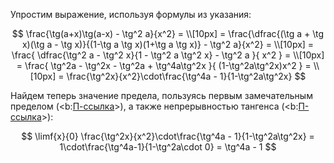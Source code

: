Упростим выражение, используя формулы из указания:

$$ \frac{\tg(a+x)\tg(a-x) - \tg^2 a}{x^2} = \\[10px] = \frac{\dfrac{(\tg a + \tg x)(\tg a - \tg x)}{(1-\tg a \tg x)(1+\tg a \tg x)} - \tg^2 a}{x^2} = \\[10px] = \frac{ \dfrac{\tg^2 a - \tg^2 x}{1 - \tg^2 a \tg^2 x} - \tg^2 a }{ x^2 } = \\[10px] = \frac{ \tg^2a - \tg^2x - \tg^2a + \tg^4a\tg^2x }{ (1-\tg^2a\tg^2x)x^2 } = \\[10px] = \frac{\tg^2x}{x^2}\cdot\frac{\tg^4a - 1}{1-\tg^2a\tg^2x} $$

Найдем теперь значение предела, пользуясь первым замечательным пределом (<b:[П-ссылка](advanced/proto/f-lim/first-wonderful)>), а также непрерывностью тангенса (<b:[П-ссылка](advanced/proto/f-continuity/trigonom)>):

$$ \limf{x}{0} \frac{\tg^2x}{x^2}\cdot\frac{\tg^4a - 1}{1-\tg^2a\tg^2x} = 1\cdot\frac{\tg^4a-1}{1-\tg^2a\cdot 0} = \tg^4a - 1 $$